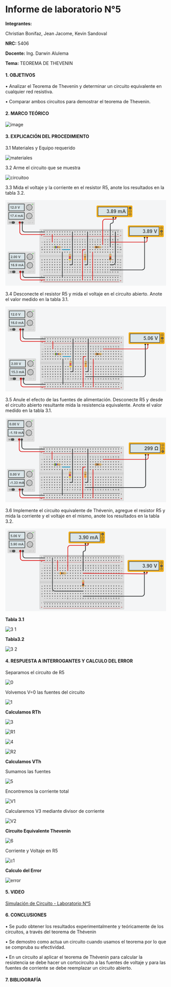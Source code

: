 # Informe de laboratorio N°5

**Integrantes:**

Christian Bonifaz, Jean Jacome, Kevin Sandoval

**NRC:** 5406

**Docente:** Ing. Darwin Alulema

**Tema:** TEOREMA DE THEVENIN

#### 1. OBJETIVOS 

• Analizar el Teorema de Thevenin y determinar un circuito equivalente en cualquier red resistiva.

• Comparar ambos circuitos para demostrar el teorema de Thevenin.

#### 2. MARCO TEÓRICO 

![image](https://user-images.githubusercontent.com/85208164/126564281-8aa0e3a6-078e-45c0-ac6a-da8469a56989.png)

#### 3. EXPLICACIÓN DEL PROCEDIMIENTO

3.1 Materiales y Equipo requerido

![materiales](https://user-images.githubusercontent.com/84586968/126590985-29842eb0-b735-4c54-b4b8-e94ba825fe75.PNG)

3.2 Arme el circuito que se muestra

![circuitoo](https://user-images.githubusercontent.com/84586968/126590916-5100025d-cc04-4330-a8b4-ea2c598b39d6.PNG)

3.3 Mida el voltaje y la corriente en el resistor R5, anote los resultados en la tabla 3.2.

<img src="imagenes/th1.png">

3.4 Desconecte el resistor R5 y mida el voltaje en el circuito abierto. Anote el valor medido en la tabla 3.1.

<img src="imagenes/th2.png">

3.5 Anule el efecto de las fuentes de alimentación. Desconecte R5 y desde el circuito abierto resultante mida la resistencia equivalente. Anote el valor medido en la tabla 3.1.

<img src="imagenes/th3.png">

3.6 Implemente el circuito equivalente de Thévenin, agregue el resistor R5 y mida la corriente y el voltaje en el mismo, anote los resultados en la tabla 3.2.

<img src="imagenes/th4.png">

**Tabla 3.1**

![3 1](https://user-images.githubusercontent.com/84586968/126732655-6cfb5c9b-b8ab-48b9-a9e8-52d5ae3f551c.PNG)

**Tabla3.2**

![3 2](https://user-images.githubusercontent.com/84586968/126732660-46643729-35f3-4640-9d62-a5a3a81b2462.PNG)

#### 4. RESPUESTA A INTERROGANTES Y CALCULO DEL ERROR

Separamos el circuito de R5

![0](https://user-images.githubusercontent.com/84586968/126592041-91cbfd14-7300-41e2-ab21-3af9dbd045f4.png)

Volvemos V=0 las fuentes del circuito

![1](https://user-images.githubusercontent.com/84586968/126592042-87b73928-103b-4c5f-9cc4-8fb81c1871f4.PNG)

**Calculamos RTh**

![3](https://user-images.githubusercontent.com/84586968/126592044-213d5722-6e7a-4574-bfbb-1fe532ad160c.PNG)

![R1](https://user-images.githubusercontent.com/84586968/126592613-a723d3df-8422-4568-adcd-9f672a1b629f.PNG)

![4](https://user-images.githubusercontent.com/84586968/126592045-15f129b6-c1e8-4ffc-bd3b-0f518a438d8e.PNG)

![R2](https://user-images.githubusercontent.com/84586968/126732802-864a61b7-b979-452c-abfd-6c75b10beace.PNG)

**Calculamos VTh**

Sumamos las fuentes

![5](https://user-images.githubusercontent.com/84586968/126592035-0772cea9-5384-4214-96c4-30f944294dc3.PNG)

Encontremos la corriente total

![V1](https://user-images.githubusercontent.com/84586968/126592615-44b0e59b-b9b8-4cdb-a714-e6fb882e0234.PNG)

Calcularemos V3 mediante divisor de corriente

![V2](https://user-images.githubusercontent.com/84586968/126592616-98528b8b-5bc1-48cd-b86c-6c509ff68709.PNG)

**Circuito Equivalente Thevenin**

![6](https://user-images.githubusercontent.com/84586968/126732805-72ffcdc9-353b-473e-99b6-722f3ae5d369.PNG)

Corriente  y Voltaje en R5

![c1](https://user-images.githubusercontent.com/84586968/126732818-5841a82d-d5f5-455b-9927-f8c38dcd46f3.PNG)

**Calculo del Error**

![error](https://user-images.githubusercontent.com/84586968/126732822-caed35c5-71a1-411d-9b4e-7e32813255aa.PNG)



#### 5. VIDEO

[Simulación de Circuito - Laboratorio N°5](https://youtu.be/bVro6s2FmYk "Simulación de Circuito - Laboratorio N°5")

#### 6. CONCLUSIONES 

• Se pudo obtener los resultados experimentalmente y teóricamente de los circuitos, a través del teorema de Thévenin

• Se demostro como actua un circuito cuando usamos el teorema por lo que se compruba su efectividad.

• En un circuito al aplicar el teorema de Thévenin para calcular la resistencia se debe hacer un cortocircuito a las fuentes de voltaje y para las fuentes de corriente se debe reemplazar un circuito abierto. 


#### 7. BIBLIOGRAFÍA

